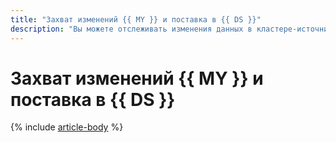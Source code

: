 ```yaml
---
title: "Захват изменений {{ MY }} и поставка в {{ DS }}"
description: "Вы можете отслеживать изменения данных в кластере-источнике {{ mmy-name }} и отправлять их в кластер-приемник {{ yds-name }} с помощью технологии Change Data Capture (CDC)."
---
```


# Захват изменений {{ MY }} и поставка в {{ DS }}

{% include [article-body](../../_tutorials/datatransfer/mmy-to-yds.md) %}
